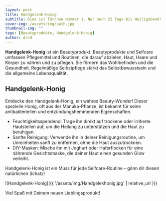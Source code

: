 ```yaml
---
layout: post
title: Handgelenk-Honig
subtitle: Dies ist Türchen Nummer 1. Nur noch 23 Tage bis Heiligabend!
cover-img: /assets/img/path.jpg
thumbnail-img: ""
tags: [Beautyprodukte, Handgelenk-Honig]
author: Arnd
---
```


**Handgelenk-Honig** ist ein Beautyprodukt. Beautyprodukte und Selfcare umfassen Pflegemittel und Routinen, die darauf abzielen, Haut, Haare und Körper zu nähren und zu pflegen. Sie fördern das Wohlbefinden und die Gesundheit. Regelmäßige Selbstpflege stärkt das Selbstbewusstsein und die allgemeine Lebensqualität.

## Handgelenk-Honig

Entdecke den Handgelenk-Honig, ein wahres Beauty-Wunder! Dieser spezielle Honig, oft aus der Manuka-Pflanze, ist bekannt für seine antibakteriellen und entzündungshemmenden Eigenschaften.

* Feuchtigkeitsspendend: Trage ihn direkt auf trockene oder irritierte Hautstellen auf, um die Heilung zu unterstützen und die Haut zu beruhigen.
* Sanfte Reinigung: Verwende ihn in deiner Reinigungsroutine, um Unreinheiten sanft zu entfernen, ohne die Haut auszutrocknen.
* DIY-Masken: Mische ihn mit Joghurt oder Haferflocken für eine nährende Gesichtsmaske, die deiner Haut einen gesunden Glow verleiht.

Handgelenk-Honig ist ein Muss für jede Selfcare-Routine – gönn dir diesen natürlichen Schatz!

![Handgelenk-Honig]({{ '/assets/img/Handgelekhonig.jpg' | relative_url }})

Viel Spaß mit Deinem neuen Lieblingsprodukt!